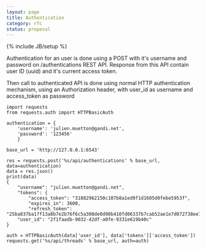 ```yaml
---
layout: page
title: Authentication
category: rfc
status: proposal
---
```

{% include JB/setup %}


Authentication for an user is done using a POST with it's username and password
on /authentications REST API. Response from this API contain user ID (uuid) and
it's current access token.

Then call to authenticated API is done using normal HTTP authentication mechanism,
using an Authorization header, with user_id as username and access_token as password



    import requests
    from requests.auth import HTTPBasicAuth

    authentication = {
        'username': 'julien.muetton@gandi.net',
        'password': '123456'
        }

    base_url = 'http://127.0.0.1:6543'

    res = requests.post('%s/api/authentications' % base_url, data=authentication)
    data = res.json()
    print(data)
    {
        "username": "julien.muetton@gandi.net",
        "tokens": {
            "access_token": "31882962150c107b8a1ed9f1d1605d0febe5953f",
            "expires_in": 3600,
            "refresh_token": "25ba837ba17f13a8b7e2b76f6c5a308de0d90b410fd06337b7cab52ae1e7d072738ee7df3564de1f"},
        "user_id": "2f1faadb-9032-42df-a0fe-9331e619b40c"
    }

    auth = HTTPBasicAuth(data['user_id'], data['tokens']['access_token'])
    requests.get('%s/api/threads' % base_url, auth=auth)
